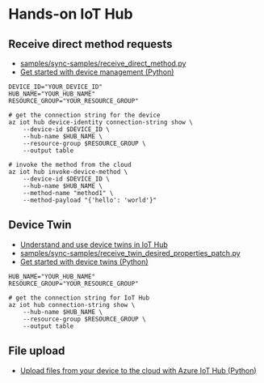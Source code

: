 # Hands-on IoT Hub

## Receive direct method requests

- [samples/sync-samples/receive_direct_method.py](https://github.com/Azure/azure-iot-sdk-python/blob/main/samples/sync-samples/receive_direct_method.py)
- [Get started with device management (Python)](https://learn.microsoft.com/en-us/azure/iot-hub/device-management-python)

```shell
DEVICE_ID="YOUR_DEVICE_ID"
HUB_NAME="YOUR_HUB_NAME"
RESOURCE_GROUP="YOUR_RESOURCE_GROUP"

# get the connection string for the device
az iot hub device-identity connection-string show \
    --device-id $DEVICE_ID \
    --hub-name $HUB_NAME \
    --resource-group $RESOURCE_GROUP \
    --output table

# invoke the method from the cloud
az iot hub invoke-device-method \
    --device-id $DEVICE_ID \
    --hub-name $HUB_NAME \
    --method-name "method1" \
    --method-payload "{'hello': 'world'}"
```

## Device Twin

- [Understand and use device twins in IoT Hub](https://learn.microsoft.com/en-us/azure/iot-hub/iot-hub-devguide-device-twins)
- [samples/sync-samples/receive_twin_desired_properties_patch.py](https://github.com/Azure/azure-iot-sdk-python/blob/main/samples/sync-samples/receive_twin_desired_properties_patch.py)
- [Get started with device twins (Python)](https://learn.microsoft.com/en-us/azure/iot-hub/device-twins-python)

```shell
HUB_NAME="YOUR_HUB_NAME"
RESOURCE_GROUP="YOUR_RESOURCE_GROUP"

# get the connection string for IoT Hub
az iot hub connection-string show \
    --hub-name $HUB_NAME \
    --resource-group $RESOURCE_GROUP \
    --output table
```

## File upload

- [Upload files from your device to the cloud with Azure IoT Hub (Python)](https://learn.microsoft.com/en-us/azure/iot-hub/file-upload-python)
